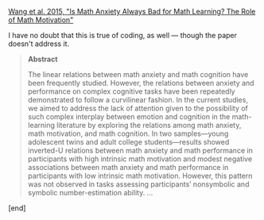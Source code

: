 [Wang et al. 2015, "Is Math Anxiety Always Bad for Math Learning? The Role of Math Motivation"](http://m.pss.sagepub.com/content/early/2015/10/30/0956797615602471)

I have no doubt that this is true of coding, as well — though the paper doesn't address it.

> **Abstract**
> 
> The linear relations between math anxiety and math cognition have been frequently studied. However, the relations between anxiety and performance on complex cognitive tasks have been repeatedly demonstrated to follow a curvilinear fashion. In the current studies, we aimed to address the lack of attention given to the possibility of such complex interplay between emotion and cognition in the math-learning literature by exploring the relations among math anxiety, math motivation, and math cognition. In two samples—young adolescent twins and adult college students—results showed inverted-U relations between math anxiety and math performance in participants with high intrinsic math motivation and modest negative associations between math anxiety and math performance in participants with low intrinsic math motivation. However, this pattern was not observed in tasks assessing participants’ nonsymbolic and symbolic number-estimation ability. ... 

[end]
